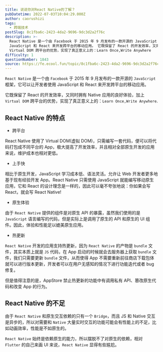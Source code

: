 ```yaml
---
title: 说说你对React Native的了解？
pubDatetime: 2022-07-03T10:04:29.000Z
author: caorushizi
tags:
  - 跨端技术
postSlug: 8c1fba6c-2423-4da2-9696-9dc3d2a2f76c
description: >-
  React Native 是一个由 Facebook 于 2015 年 9 月发布的一款开源的 JavaScript 框架，它可以让开发者使用
  JavaScript 和 React 来开发跨平台的移动应用。 它既保留了 React 的开发效率，又同时拥有 Native 应用的良好体验，加上
  Virtual DOM 跨平台的优势，实现了真正意义上的：Learn Once,Write Anywhere
difficulty: 1
questionNumber: 1843
source: https://fe.ecool.fun/topic/8c1fba6c-2423-4da2-9696-9dc3d2a2f76c
---
```


`React Native` 是一个由 `Facebook` 于 2015 年 9 月发布的一款开源的 `JavaScript` 框架，它可以让开发者使用 JavaScript 和 React 来开发跨平台的移动应用。

它既保留了 React 的开发效率，又同时拥有 Native 应用的良好体验，加上 `Virtual DOM` 跨平台的优势，实现了真正意义上的：`Learn Once,Write Anywhere`.

## React Native 的特点

- 跨平台

React Native 使用了 Virtual DOM(虚拟 DOM)，只需编写一套代码，便可以将代码打包成不同平台的 App，极大提高了开发效率，并且相对全部原生开发的应用来说，维护成本也相对更低。

- 上手快

相比于原生开发，JavaScript 学习成本低、语法灵活。允许让 Web 开发者更多地基于现有经验开发 App。React Native 只需使用 JavaScript 就能编写移动原生应用，它和 React 的设计理念是一样的，因此可以毫不夸张地说：你如果会写 React，就会写 React Native!

- 原生体验

由于 `React Native` 提供的组件是对原生 API 的暴露，虽然我们使用的是 `JavaScript` 语言编写的代码，但是实际上是调用了原生的 API 和原生的 UI 组件。因此，体验和性能足以媲美原生应用。

- 热更新

`React Native` 开发的应用支持热更新，因为 `React Native` 的产物是 `bundle` 文件，其实本质上就是 `JS` 代码，在 App 启动的时候就会去服务器上获取 `bundle` 文件，我们只需要更新 `bundle` 文件，从而使得 App 不需要重新前往商店下载包体就可以进行版本更新，开发者可以在用户无感知的情况下进行功能迭代或者 bug 修复。

但是值得注意的是，AppStore 禁止热更新的功能中有调用私有 API、篡改原生代码和改变 App 的行为。

## React Native 的不足

由于 `React Native` 和原生交互依赖的只有一个 `Bridge`，而且 JS 和 Native 交互是异步的，所以对需要和 `Native` 大量实时交互的功能可能会有性能上的不足，比如动画效率，性能是不如原生的。

`React Native` 始终是依赖原生的能力，所以摆脱不了对原生的依赖，相对 `Flutter` 的自己来画 UI 来说，`React Native` 显得有些尴尬。
